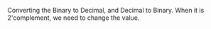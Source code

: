 Converting the Binary to Decimal, and Decimal to Binary. 
When it is 2'complement, we need to change the value. 
